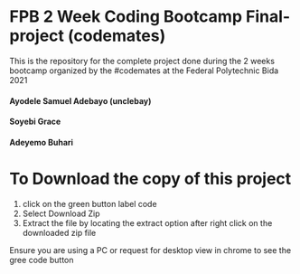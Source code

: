 # FPB 2 Week Coding Bootcamp Final-project (codemates)


This is the repository for the complete project done during the 2 weeks bootcamp organized by the #codemates at the Federal Polytechnic Bida 2021


#### Ayodele Samuel Adebayo (unclebay)  

#### Soyebi Grace  

#### Adeyemo Buhari  


# To Download the copy of this project     

1. click on the green button label code  
2. Select Download Zip
3. Extract the file by locating the extract option after right click on the downloaded zip file  


Ensure you are using a PC or request for desktop view in chrome to see the gree code button


